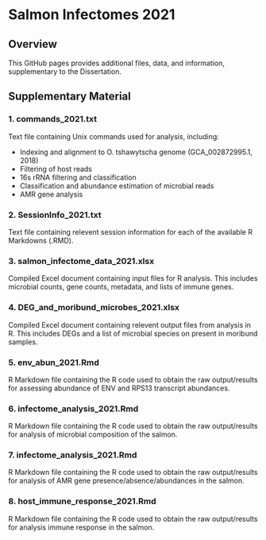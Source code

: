 # Salmon Infectomes 2021

<h2>Overview</h2>

<p>This GitHub pages provides additional files, data, and information, supplementary to the Dissertation.</p>

<h2>Supplementary Material</h2>

<h3>1. commands_2021.txt</h3>

<p>Text file containing Unix commands used for analysis, including:</p>

- Indexing and alignment to O. tshawytscha genome (GCA_002872995.1, 2018)
- Filtering of host reads
- 16s rRNA filtering and classification
- Classification and abundance estimation of microbial reads
- AMR gene analysis 

<h3>2. SessionInfo_2021.txt</h3>

<p>Text file containing relevent session information for each of the available R Markdowns (.RMD).</p>

<h3>3. salmon_infectome_data_2021.xlsx</h3>

<p>Compiled Excel document containing input files for R analysis. This includes microbial counts, gene counts, metadata, and lists of immune genes.</p>

<h3>4. DEG_and_moribund_microbes_2021.xlsx</h3>

<p>Compiled Excel document containing relevent output files from analysis in R. This includes DEGs and a list of microbial species on present in moribund samples.</p>

<h3>5. env_abun_2021.Rmd</h3>

<p>R Markdown file containing the R code used to obtain the raw output/results for assessing abundance of ENV and RPS13 transcript abundances.</p>

<h3>6. infectome_analysis_2021.Rmd</h3>

<p>R Markdown file containing the R code used to obtain the raw output/results for analysis of microbial composition of the salmon.</p>

<h3>7. infectome_analysis_2021.Rmd</h3>

<p>R Markdown file containing the R code used to obtain the raw output/results for analysis of AMR gene presence/absence/abundances in the salmon.</p>

<h3>8. host_immune_response_2021.Rmd</h3>

<p>R Markdown file containing the R code used to obtain the raw output/results for analysis immune response in the salmon.</p>
